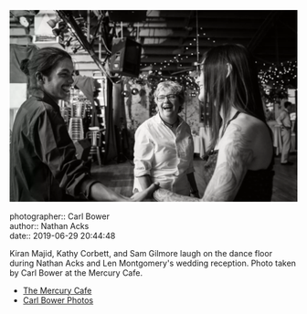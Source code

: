 ![Kiran Majid, Kathy Corbett, and Sam Gilmore laugh on the dance floor](assets/2019-06-29-set-4-the-dance-08.webp)

photographer:: Carl Bower  
author:: Nathan Acks  
date:: 2019-06-29 20:44:48

Kiran Majid, Kathy Corbett, and Sam Gilmore laugh on the dance floor during Nathan Acks and Len Montgomery's wedding reception. Photo taken by Carl Bower at the Mercury Cafe.

* [The Mercury Cafe](http://mercurycafe.com)
* [Carl Bower Photos](https://carlbowerphotos.com)
